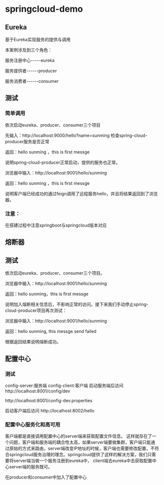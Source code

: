 # springcloud-demo
## Eureka
基于Eureka实现服务的提供与调用

本案例涉及到三个角色：

服务注册中心-----eureka

服务提供者------producer

服务消费者------consumer

## 测试
### 简单调用
依次启动eureka、producer、consumer三个项目

先输入：http://localhost:9000/hello?name=sunming 检查spring-cloud-producer服务是否正常

返回：hello sunming ，this is first messge

说明spring-cloud-producer正常启动，提供的服务也正常。

浏览器中输入：http://localhost:9001/hello/sunming 

返回：hello sunming ，this is first messge

说明客户端已经成功的通过feign调用了远程服务hello，并且将结果返回到了浏览器。

### 注意：
在搭建过程中注意springboot与springcloud版本对应

## 熔断器
## 测试
   依次启动eureka、producer、consumer三个项目。
   
   浏览器中输入：http://localhost:9001/hello/sunming
   
   返回：hello sunming，this is first messge
   
   说明加入熔断相关信息后，不影响正常的访问。接下来我们手动停止spring-cloud-producer项目再次测试：
   
   浏览器中输入：http://localhost:9001/hello/sunming
   
   返回：hello sunming, this messge send failed
   
   根据返回结果说明熔断成功。

## 配置中心
### 测试

config-server:服务端
config-client:客户端
启动服务端后访问
http://localhost:8001/config/dev

http://localhost:8001/config-dev.properties

启动客户端后访问
http://localhost:8002/hello

### 配置中心服务化和高可用
客户端都是直接调用配置中心的server端来获取配置文件信息。
这样就存在了一个问题，客户端和服务端的耦合性太高，如果server端要做集群，客户端只能通过原始的方式来路由，server端改变IP地址的时候，客户端也需要修改配置，不符合springcloud服务治理的理念。springcloud提供了这样的解决方案，我们只需要将server端当做一个服务注册到eureka中，
client端去eureka中去获取配置中心server端的服务既可。

在producer和consumer中加入了配置中心